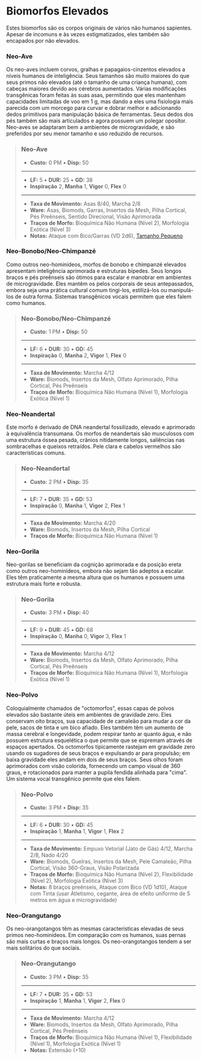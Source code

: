 # Biomorfos Elevados

Estes biomorfos são os corpos originais de vários não humanos sapientes. Apesar de incomuns e às vezes estigmatizados, eles também são encapados por não elevados.

</blockquote>

### Neo-Ave

Os neo-aves incluem corvos, gralhas e papagaios-cinzentos elevados a níveis humanos de inteligência. Seus tamanhos são muito maiores do que seus primos não elevados (até o tamanho de uma criança humana), com cabeças maiores devido aos cérebros aumentados. Várias modificações transgênicas foram feitas às suas asas, permitindo que eles mantenham capacidades limitadas de voo em 1&nbsp;g, mas dando a eles uma fisiologia mais parecida com um morcego para curvar e dobrar melhor e adicionando dedos primitivos para manipulação básica de ferramentas. Seus dedos dos pés também são mais articulados e agora possuem um polegar opositor. Neo-aves se adaptaram bem a ambientes de microgravidade, e são preferidos por seu menor tamanho e uso reduzido de recursos.

<blockquote class="indent stat-list">

### Neo-Ave

- **Custo:** 0&nbsp;PM • **Disp:** 50

---

- **LF:** 5 • **DUR:** 25 • **GD:** 38
- **Inspiração** 2, **Manha** 1, **Vigor** 0, **Flex** 0

---

- **Taxa de Movimento:** Asas 8/40, Marcha 2/8
- **Ware:** Asas, Biomods, Garras, Insertos da Mesh, Pilha Cortical, Pés Preênseis, Sentido Direcional, Visão Aprimorada
- **Traços de Morfo:** Bioquímica Não Humana (Nível 2), Morfologia Exótica (Nível 3)
- **Notas:** Ataque com Bico/Garras (VD 2d6), [Tamanho Pequeno](../12/21-other-action-factors.md#small-size)

</blockquote>

### Neo-Bonobo/Neo-Chimpanzé

Como outros neo-hominídeos, morfos de bonobo e chimpanzé elevados apresentam inteligência aprimorada e estruturas bípedes. Seus longos braços e pés preênseis são ótimos para escalar e manobrar em ambientes de microgravidade. Eles mantêm os pelos corporais de seus antepassados, embora seja uma prática cultural comum tingi-los, estilizá-los ou manipulá-los de outra forma. Sistemas transgênicos vocais permitem que eles falem como humanos.

<blockquote class="indent stat-list">

### Neo-Bonobo/Neo-Chimpanzé

- **Custo:** 1&nbsp;PM • **Disp:** 50

---

- **LF:** 6 • **DUR:** 30 • **GD:** 45
- **Inspiração** 0, **Manha** 2, **Vigor** 1, **Flex** 0

---

- **Taxa de Movimento:** Marcha 4/12
- **Ware:** Biomods, Insertos da Mesh, Olfato Aprimorado, Pilha Cortical, Pés Preênseis
- **Traços de Morfo:** Bioquímica Não Humana (Nível 1), Morfologia Exótica (Nível 1)

</blockquote>

### Neo-Neandertal

Este morfo é derivado de DNA neandertal fossilizado, elevado e aprimorado à equivalência transumana. Os morfos de neandertais são musculosos com uma estrutura óssea pesada, crânios nitidamente longos, saliências nas sombracelhas e queixos retraídos. Pele clara e cabelos vermelhos são características comuns.

<blockquote class="indent stat-list">

### Neo-Neandertal

- **Custo:** 2&nbsp;PM • **Disp:** 35

---

- **LF:** 7 • **DUR:** 35 • **GD:** 53
- **Inspiração** 0, **Manha** 1, **Vigor** 2, **Flex** 1

---

- **Taxa de Movimento:** Marcha 4/20
- **Ware:** Biomods, Insertos da Mesh, Pilha Cortical
- **Traços de Morfo:** Bioquímica Não Humana (Nível 1)

</blockquote>

### Neo-Gorila

Neo-gorilas se beneficiam da cognição aprimorada e da posição ereta como outros neo-hominídeos, embora não sejam tão adeptos a escalar. Eles têm praticamente a mesma altura que os humanos e possuem uma estrutura mais forte e robusta.

<blockquote class="indent stat-list">

### Neo-Gorila

- **Custo:** 3&nbsp;PM • **Disp:** 40

---

- **LF:** 9 • **DUR:** 45 • **GD:** 68
- **Inspiração** 0, **Manha** 0, **Vigor** 3, **Flex** 1

---

- **Taxa de Movimento:** Marcha 4/12
- **Ware:** Biomods, Insertos da Mesh, Olfato Aprimorado, Pilha Cortical, Pés Preênseis
- **Traços de Morfo:** Bioquímica Não Humana (Nível 1), Morfologia Exótica (Nível 1)

</blockquote>

### Neo-Polvo

Coloquialmente chamados de "octomorfos", essas capas de polvos elevados são bastante úteis em ambientes de gravidade zero. Eles conservam oito braços, sua capacidade de camaleão para mudar a cor da pele, sacos de tinta e um bico afiado. Eles também têm um aumento de massa cerebral e longevidade, podem respirar tanto ar quanto água, e não possuem estrutura esquelética o que permite que se espremam através de espaços apertados. Os octomorfos tipicamente rastejam em gravidade zero usando os sugadores de seus braços e expulsando ar para propulsão; em baixa gravidade eles andam em dois de seus braços. Seus olhos foram aprimorados com visão colorida, fornecendo um campo visual de 360 graus, e rotacionados para manter a pupila fendida alinhada para "cima". Um sistema vocal transgênico permite que eles falem.

<blockquote class="indent stat-list">

### Neo-Polvo

- **Custo:** 3&nbsp;PM • **Disp:** 35

---

- **LF:** 6 • **DUR:** 30 • **GD:** 45
- **Inspiração** 1, **Manha** 1, **Vigor** 1, **Flex** 2

---

- **Taxa de Movimento:** Empuxo Vetorial (Jato de Gás) 4/12, Marcha 2/8, Nado 4/20
- **Ware:** Biomods, Guelras, Insertos da Mesh, Pele Camaleão, Pilha Cortical, Visão 360-Graus, Visão Polarizada
- **Traços de Morfo:** Bioquímica Não Humana (Nível 2), Flexibilidade (Nível 2), Morfologia Exótica (Nível 3)
- **Notas:** 8 braços preênseis, Ataque com Bico (VD 1d10), Ataque com Tinta (usar Atletismo, cegante, área de efeito uniforme de 5 metros em água e microgravidade)

</blockquote>

### Neo-Orangutango

Os neo-orangotangos têm as mesmas características elevadas de seus primos neo-hominídeos. Em comparação com os humanos, suas pernas são mais curtas e braços mais longos. Os neo-orangotangos tendem a ser mais solitários do que sociais.

<blockquote class="indent stat-list">

### Neo-Orangutango

- **Custo:** 3&nbsp;PM • **Disp:** 35

---

- **LF:** 7 • **DUR:** 35 • **GD:** 53
- **Inspiração** 1, **Manha** 1, **Vigor** 2, **Flex** 0

---

- **Taxa de Movimento:** Marcha 4/12
- **Ware:** Biomods, Insertos da Mesh, Olfato Aprimorado, Pilha Cortical, Pés Preênseis
- **Traços de Morfo:** Bioquímica Não Humana (Nível 1), Flexibilidade (Nível 1), Morfologia Exótica (Nível 1)
- **Notas:** Extensão (+10)

</blockquote>
